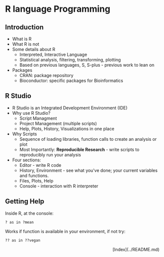 # R language Programming

## Introduction

* What is R
* What R is not
* Some details about R
	* Interpreted, Interactive Language
	* Statistical analysis, filtering, transforming, plotting
	* Based on previous languages, S, S-plus - previous work to lean on
* Packages
	* CRAN: package repository
	* Bioconductor: specific packages for Bioinformatics
	
## R Studio
* R Studio is an Integrated Development Environment (IDE)
* Why use R Studio?
	* Script Managment
	* Project Management (multiple scripts)
	* Help, Plots, History, Visualizations in one place
* Why Scripts
	* Sequence of loading libraries, function calls to create an analysis or plot
	* Most Importantly: **Reproducible Research** - write scripts to reproducibly run your analysis
* Four sections:
	* Editor - write R code
	* History, Environment - see what you've done; your current variables and functions.
	* Files, Plots, Help
	* Console - interaction with R interpreter

## Getting Help
Inside R, at the console:

```
? as in ?mean
```

Works if function is available in your environment, if not try:

```
?? as in ??vegan
```

<div style="text-align: right"> [Index](../README.md) </div>